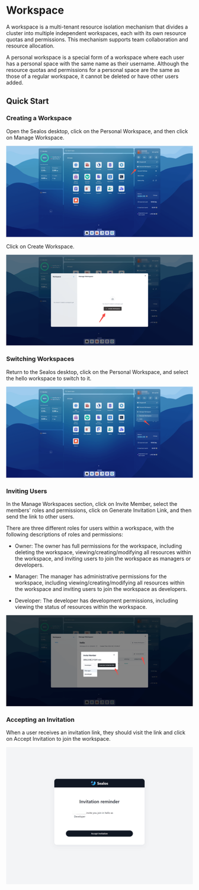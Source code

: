 # Workspace

A workspace is a multi-tenant resource isolation mechanism that divides a cluster into multiple independent workspaces,
each with its own resource quotas and permissions. This mechanism supports team collaboration and resource allocation.

A personal workspace is a special form of a workspace where each user has a personal space with the same name as their
username. Although the resource quotas and permissions for a personal space are the same as those of a regular
workspace, it cannot be deleted or have other users added.

## Quick Start

### Creating a Workspace

Open the Sealos desktop, click on the Personal Workspace, and then click on Manage Workspace.

![](./images/workspace-1.png)

Click on Create Workspace.

![](./images/workspace-2.png)

### Switching Workspaces

Return to the Sealos desktop, click on the Personal Workspace, and select the hello workspace to switch to it.

![](./images/workspace-3.png)

### Inviting Users

In the Manage Workspaces section, click on Invite Member, select the members' roles and permissions, click on Generate
Invitation Link, and then send the link to other users.

There are three different roles for users within a workspace, with the following descriptions of roles and permissions:

- Owner: The owner has full permissions for the workspace, including deleting the workspace, viewing/creating/modifying
  all resources within the workspace, and inviting users to join the workspace as managers or developers.

- Manager: The manager has administrative permissions for the workspace, including viewing/creating/modifying all
  resources within the workspace and inviting users to join the workspace as developers.

- Developer: The developer has development permissions, including viewing the status of resources within the workspace.

![](./images/workspace-4.png)

### Accepting an Invitation

When a user receives an invitation link, they should visit the link and click on Accept Invitation to join the
workspace.

![](./images/workspace-5.png)
